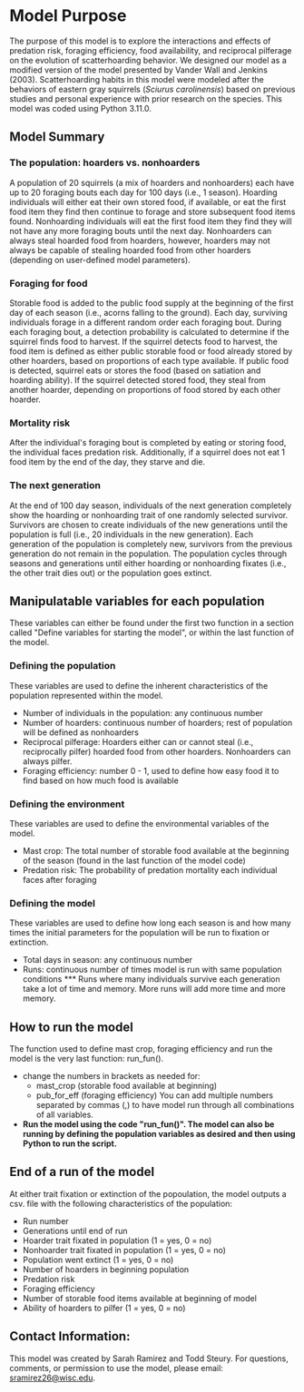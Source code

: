 # Model Purpose
The purpose of this model is to explore the interactions and effects of predation risk, foraging efficiency, food availability, and reciprocal pilferage on the evolution of scatterhoarding behavior. We designed our model as a modified version of the model presented by Vander Wall and Jenkins (2003). Scatterhoarding habits in this model were modeled after the behaviors of eastern gray squirrels (_Sciurus carolinensis_) based on previous studies and personal experience with prior research on the species. This model was coded using Python 3.11.0.

## Model Summary
### The population: hoarders vs. nonhoarders
A population of 20 squirrels (a mix of hoarders and nonhoarders) each have up to 20 foraging bouts each day for 100 days (i.e., 1 season). Hoarding individuals will either eat their own stored food, if available, or eat the first food item they find then continue to forage and store subsequent food items found. Nonhoarding individuals will eat the first food item they find they will not have any more foraging bouts until the next day. Nonhoarders can always steal hoarded food from hoarders, however, hoarders may not always be capable of stealing hoarded food from other hoarders (depending on user-defined model parameters).

### Foraging for food
Storable food is added to the public food supply at the beginning of the first day of each season (i.e., acorns falling to the ground). Each day, surviving individuals forage in a different random order each foraging bout. During each foraging bout, a detection probability is calculated to determine if the squirrel finds food to harvest. If the squirrel detects food to harvest, the food item is defined as either public storable food or food already stored by other hoarders, based on proportions of each type available. If public food is detected, squirrel eats or stores the food (based on satiation and hoarding ability). If the squirrel detected stored food, they steal from another hoarder, depending on proportions of food stored by each other hoarder.

### Mortality risk
After the individual's foraging bout is completed by eating or storing food, the individual faces predation risk. Additionally, if a squirrel does not eat 1 food item by the end of the day, they starve and die.

### The next generation
At the end of 100 day season, individuals of the next generation completely show the hoarding or nonhoarding trait of one randomly selected survivor. Survivors are chosen to create individuals of the new generations until the population is full (i.e., 20 individuals in the new generation). Each generation of the population is completely new, survivors from the previous generation do not remain in the population. The population cycles through seasons and generations until either hoarding or nonhoarding fixates (i.e., the other trait dies out) or the population goes extinct.

## Manipulatable variables for each population
These variables can either be found under the first two function in a section called "Define variables for starting the model", or within the last function of the model.

### Defining the population
These variables are used to define the inherent characteristics of the population represented within the model.
* Number of individuals in the population: any continuous number
* Number of hoarders: continuous number of hoarders; rest of population will be defined as nonhoarders
* Reciprocal pilferage: Hoarders either can or cannot steal (i.e., reciprocally pilfer) hoarded food from other hoarders. Nonhoarders can always pilfer.
* Foraging efficiency: number 0 - 1, used to define how easy food it to find based on how much food is available

### Defining the environment
These variables are used to define the environmental variables of the model.
* Mast crop: The total number of storable food available at the beginning of the season (found in the last function of the model code)
* Predation risk: The probability of predation mortality each individual faces after foraging

### Defining the model
These variables are used to define how long each season is and how many times the initial parameters for the population will be run to fixation or extinction.
* Total days in season: any continuous number
* Runs: continuous number of times model is run with same population conditions
*** Runs where many individuals survive each generation take a lot of time and memory. More runs will add more time and more memory.

## How to run the model
The function used to define mast crop, foraging efficiency and run the model is the very last function: run_fun(). 
* change the numbers in brackets as needed for:
	* mast_crop (storable food available at beginning)
	* pub_for_eff (foraging efficiency)
You can add multiple numbers separated by commas (,) to have model run through all combinations of all variables.
* <b>Run the model using the code "run_fun()". The model can also be running by defining the population variables as desired and then using Python to run the script.</b>


## End of a run of the model
At either trait fixation or extinction of the popoulation, the model outputs a csv. file with the following characteristics of the population:
* Run number
* Generations until end of run
* Hoarder trait fixated in population (1 = yes, 0 = no)
* Nonhoarder trait fixated in population (1 = yes, 0 = no)
* Population went extinct (1 = yes, 0 = no)
* Number of hoarders in beginning population
* Predation risk
* Foraging efficiency
* Number of storable food items available at beginning of model
* Ability of hoarders to pilfer (1 = yes, 0 = no)

## Contact Information:
This model was created by Sarah Ramirez and Todd Steury. For questions, comments, or permission to use the model, please email: sramirez26@wisc.edu.
